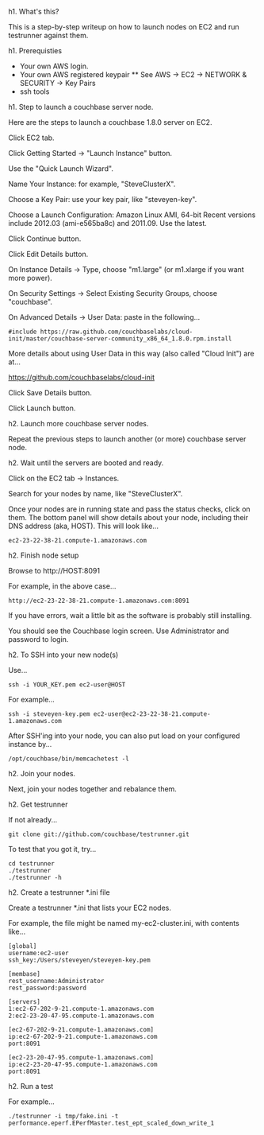 h1. What's this?

This is a step-by-step writeup on how to launch nodes on EC2 and run
testrunner against them.

h1. Prerequisties

* Your own AWS login.
* Your own AWS registered keypair
** See AWS -> EC2 -> NETWORK & SECURITY -> Key Pairs
* ssh tools

h1. Step to launch a couchbase server node.

Here are the steps to launch a couchbase 1.8.0 server on EC2.

Click EC2 tab.

Click Getting Started -> "Launch Instance" button.

Use the "Quick Launch Wizard".

Name Your Instance: for example, "SteveClusterX".

Choose a Key Pair: use your key pair, like "steveyen-key".

Choose a Launch Configuration: Amazon Linux AMI, 64-bit
  Recent versions include 2012.03 (ami-e565ba8c) and 2011.09.  Use the latest.

Click Continue button.

Click Edit Details button.

On Instance Details -> Type, choose "m1.large" (or m1.xlarge if you want more power).

On Security Settings -> Select Existing Security Groups, choose "couchbase".

On Advanced Details -> User Data: paste in the following...

    #include https://raw.github.com/couchbaselabs/cloud-init/master/couchbase-server-community_x86_64_1.8.0.rpm.install

More details about using User Data in this way (also called "Cloud Init") are at...

  https://github.com/couchbaselabs/cloud-init

Click Save Details button.

Click Launch button.

h2. Launch more couchbase server nodes.

Repeat the previous steps to launch another (or more) couchbase server node.

h2. Wait until the servers are booted and ready.

Click on the EC2 tab -> Instances.

Search for your nodes by name, like "SteveClusterX".

Once your nodes are in running state and pass the status checks, click on them.  The bottom panel will show details about your node, including their DNS address (aka, HOST).  This will look like...

    ec2-23-22-38-21.compute-1.amazonaws.com

h2. Finish node setup

Browse to http://HOST:8091

For example, in the above case...

    http://ec2-23-22-38-21.compute-1.amazonaws.com:8091

If you have errors, wait a little bit as the software is probably still installing.

You should see the Couchbase login screen.  Use Administrator and password to login.

h2. To SSH into your new node(s)

Use...

    ssh -i YOUR_KEY.pem ec2-user@HOST

For example...

    ssh -i steveyen-key.pem ec2-user@ec2-23-22-38-21.compute-1.amazonaws.com

After SSH'ing into your node, you can also put load on your configured instance by...

    /opt/couchbase/bin/memcachetest -l

h2. Join your nodes.

Next, join your nodes together and rebalance them.

h2. Get testrunner

If not already...

    git clone git://github.com/couchbase/testrunner.git

To test that you got it, try...

    cd testrunner
    ./testrunner
    ./testrunner -h

h2. Create a testrunner *.ini file

Create a testrunner *.ini that lists your EC2 nodes.

For example, the file might be named my-ec2-cluster.ini, with contents like...

    [global]
    username:ec2-user
    ssh_key:/Users/steveyen/steveyen-key.pem
    
    [membase]
    rest_username:Administrator
    rest_password:password
    
    [servers]
    1:ec2-67-202-9-21.compute-1.amazonaws.com
    2:ec2-23-20-47-95.compute-1.amazonaws.com
    
    [ec2-67-202-9-21.compute-1.amazonaws.com]
    ip:ec2-67-202-9-21.compute-1.amazonaws.com
    port:8091
    
    [ec2-23-20-47-95.compute-1.amazonaws.com]
    ip:ec2-23-20-47-95.compute-1.amazonaws.com
    port:8091

h2. Run a test

For example...

    ./testrunner -i tmp/fake.ini -t performance.eperf.EPerfMaster.test_ept_scaled_down_write_1
